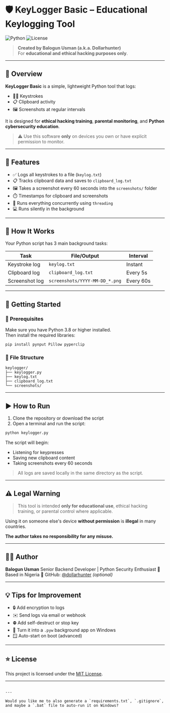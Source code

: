 

# 🛡️ KeyLogger Basic – Educational Keylogging Tool

![Python](https://img.shields.io/badge/Python-3.8+-blue)
![License](https://img.shields.io/badge/license-MIT-green)

> **Created by Balogun Usman (a.k.a. Dollarhunter)**  
> For **educational and ethical hacking purposes only**.

---

## 📌 Overview

**KeyLogger Basic** is a simple, lightweight Python tool that logs:

- 👨‍💻 Keystrokes
- 📋 Clipboard activity
- 🖼️ Screenshots at regular intervals

It is designed for **ethical hacking training**, **parental monitoring**, and **Python cybersecurity education**.

> ⚠️ Use this software **only** on devices you own or have explicit permission to monitor.

---

## 📁 Features

- ✅ Logs all keystrokes to a file (`keylog.txt`)
- 📋 Tracks clipboard data and saves to `clipboard_log.txt`
- 🖼️ Takes a screenshot every 60 seconds into the `screenshots/` folder
- ⏱️ Timestamps for clipboard and screenshots
- 🔄 Runs everything concurrently using `threading`
- 💻 Runs silently in the background

---

## 🧾 How It Works

Your Python script has 3 main background tasks:

| Task            | File/Output                  | Interval  |
|-----------------|------------------------------|-----------|
| Keystroke log   | `keylog.txt`                 | Instant   |
| Clipboard log   | `clipboard_log.txt`          | Every 5s  |
| Screenshot log  | `screenshots/YYYY-MM-DD_*.png` | Every 60s |

---

## 🚀 Getting Started

### 🔧 Prerequisites

Make sure you have Python 3.8 or higher installed.  
Then install the required libraries:

```bash
pip install pynput Pillow pyperclip
````

### 📂 File Structure

```
keylogger/
├── keylogger.py
├── keylog.txt
├── clipboard_log.txt
└── screenshots/
```

---

## ▶️ How to Run

1. Clone the repository or download the script
2. Open a terminal and run the script:

```bash
python keylogger.py
```

The script will begin:

* Listening for keypresses
* Saving new clipboard content
* Taking screenshots every 60 seconds

> All logs are saved locally in the same directory as the script.

---

## ⚠️ Legal Warning

> This tool is intended **only for educational use**, ethical hacking training, or parental control where applicable.

Using it on someone else's device **without permission** is **illegal** in many countries.

**The author takes no responsibility for any misuse.**

---

## 👨‍💻 Author

**Balogun Usman**
Senior Backend Developer | Python Security Enthusiast
📍 Based in Nigeria
🔗 GitHub: [@dollarhunter](https://github.com/dollarhunter) *(optional)*

---

## 💡 Tips for Improvement

* 🔒 Add encryption to logs
* ✉️ Send logs via email or webhook
* ⛔ Add self-destruct or stop key
* 🧪 Turn it into a `.pyw` background app on Windows
* 🪟 Auto-start on boot (advanced)

---

## ⭐ License

This project is licensed under the [MIT License](LICENSE).

---

```

---

Would you like me to also generate a `requirements.txt`, `.gitignore`, and maybe a `.bat` file to auto-run it on Windows?
```
